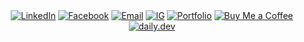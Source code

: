 <div align="center">
  <a href="https://www.linkedin.com/in/bryan-lomerio-26562123a"><img src="https://img.shields.io/badge/LinkedIn-8F9779?style=for-the-badge&logo=linkedin&logoColor=white" alt="LinkedIn"></a>
  <a href="https://www.facebook.com/profile.php?id=100093050435995"><img src="https://img.shields.io/badge/Facebook-8F9779?style=for-the-badge&logo=facebook&logoColor=white" alt="Facebook"></a>
  <a href="mailto:bryanlomerioanino@gmail.com"><img src="https://img.shields.io/badge/Email-8F9779?style=for-the-badge&logo=gmail&logoColor=white" alt="Email"></a>
  <a href="https://www.instagram.com/aninotoff"><img src="https://img.shields.io/badge/IG-8F9779?style=for-the-badge&logo=instagram&logoColor=white" alt="IG"></a>
  <a href="https://www.lomerio.cloud"><img src="https://img.shields.io/badge/Portfolio-8F9779?style=for-the-badge&logo=portfolio&logoColor=white" alt="Portfolio"></a>
  <a href="https://www.buymeacoffee.com/aninooo"><img src="https://img.shields.io/badge/Buy_Me_a_Coffee-8F9779?style=for-the-badge&logo=buy-me-a-coffee&logoColor=white" alt="Buy Me a Coffee"></a>
  <a href="https://app.daily.dev/bryannlomerio"><img src="https://img.shields.io/badge/daily.dev-8F9779?style=for-the-badge&logo=daily.dev&logoColor=white" alt="daily.dev"></a>
</div>
